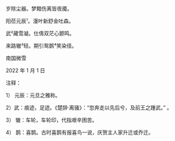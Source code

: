　　岁除尘器。梦黯伤离皆夜魇。

　　阳莅元辰¹。漫叶新舒金吐森。

　　武²藏雪凝。仕倩双茫心颤鸣。

　　来路辙³轻。期引鸳鹊⁴笑染径。





　　南国微雪

　　2022 年 1 月 1 日





　　注释：

　　1） 元辰：元旦之雅称。

　　2）武：痕迹，足迹。《楚辞·离骚》：“忽奔走以先后兮，及前王之踵武。” 。

　　3） 辙：车轮，车轮印，代指艰辛困苦。

　　4） 鹊：喜鹊。古时喜鹊有报喜鸟一说，庆贺主人家升迁或乔迁。


